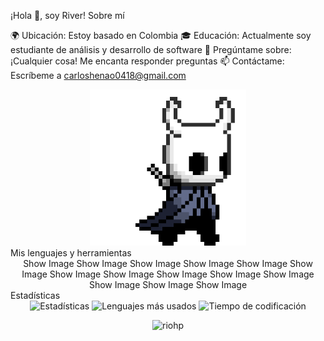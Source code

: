 ¡Hola 👋, soy River!
Sobre mí

🌍 Ubicación: Estoy basado en Colombia
🎓 Educación: Actualmente soy estudiante de análisis y desarrollo de software
💬 Pregúntame sobre: ¡Cualquier cosa! Me encanta responder preguntas
📫 Contáctame: Escríbeme a carloshenao0418@gmail.com

<div align="center">
  <img src="https://raw.githubusercontent.com/TanZng/TanZng/master/assets/hollor_knight3.gif" alt="GIF" width="250" height="250" />
</div>
Mis lenguajes y herramientas
<div align="center">
Show Image
Show Image
Show Image
Show Image
Show Image
Show Image
Show Image
Show Image
Show Image
Show Image
Show Image
Show Image
Show Image
Show Image
</div>
Estadísticas
<div align="center" class="stats-container">
  <img src="https://readme-stats-two-pi.vercel.app/api?username=riohp&show_icons=true&include_all_commits=true&hide_border=true&theme=dark&locale=en&hide_border=false&order=1&count_private=true" height="150" alt="Estadísticas" class="stats-item" />
  <img src="https://readme-stats-two-pi.vercel.app/api/top-langs?username=riohp&locale=en&hide_title=false&layout=compact&card_width=320&langs_count=6&theme=dark&hide_border=false&order=2&exclude_repo=readme-stats&hide=html,css,scss,php,PHP" height="150" alt="Lenguajes más usados" class="stats-item" />
  <img src="https://github-readme-stats.vercel.app/api/wakatime?username=riohpdev&theme=dark&langs_count=5&hide=html,css" height="150" alt="Tiempo de codificación" class="stats-item" />
</div>
<p align="center">
  <img src="https://komarev.com/ghpvc/?username=riohpb&label=Visitas%20al%20perfil&color=0e75b6&style=flat" alt="riohp" />
</p>
<style>
@media (max-width: 768px) {
  .stats-container {
    flex-direction: column;
    align-items: center;
  }
  .stats-item {
    width: 100%;
    mar
